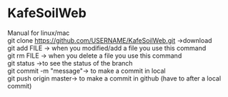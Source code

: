 # KafeSoilWeb

Manual for linux/mac <br /> 
	git clone https://github.com/USERNAME/KafeSoilWeb.git ->download <br />
	git add FILE -> when you modified/add  a file you use this command <br />
	git rm FILE -> when you delete a file you use this command <br />
	git status ->to see the status of the branch <br />
	git commit -m "message"-> to make a commit in local <br />
	git push origin master-> to make a commit in github (have to after a local commit) <br />
